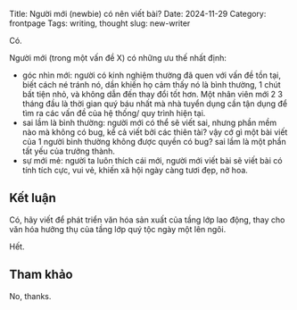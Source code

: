 Title: Người mới (newbie) có nên viết bài?
Date: 2024-11-29
Category: frontpage
Tags: writing, thought
slug: new-writer

Có.

Người mới (trong một vấn đề X) có những ưu thế nhất định:

- góc nhìn mới: người có kinh nghiệm thường đã quen với vấn đề tồn tại, biết cách né tránh nó, dần khiến họ cảm thấy nó là bình thường, 1 chút bất tiện nhỏ, và không dẫn đến thay đổi tốt hơn. Một nhân viên mới 2 3 tháng đầu là thời gian quý báu nhất mà nhà tuyển dụng cần tận dụng để tìm ra các vấn đề của hệ thống/ quy trình hiện tại.
- sai lầm là bình thường: người mới có thể sẽ viết sai, nhưng phần mềm nào mà không có bug, kể cả viết bởi các thiên tài? vậy cớ gì một bài viết của 1 người bình thường không được quyền có bug? sai lầm là một phần tất yếu của trưởng thành.
- sự mới mẻ: người ta luôn thích cái mới, người mới viết bài sẽ viết bài có tính tích cực, vui vẻ, khiến xã hội ngày càng tươi đẹp, nở hoa.

## Kết luận
Có, hãy viết để phát triển văn hóa sản xuất của tầng lớp lao động, thay cho văn hóa hưởng thụ của tầng lớp quý tộc ngày một lên ngôi.

Hết.

## Tham khảo
No, thanks.
